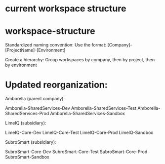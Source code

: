 # current workspace structure

# workspace-structure
Standardized naming convention:
Use the format: [Company]-[ProjectName]-[Environment]

Create a hierarchy:
Group workspaces by company, then by project, then by environment

# Updated reorganization:

Amborella (parent company):

Amborella-SharedServices-Dev
Amborella-SharedServices-Test
Amborella-SharedServices-Prod
Amborella-SharedServices-Sandbox

LimeIQ (subsidiary):

LimeIQ-Core-Dev
LimeIQ-Core-Test
LimeIQ-Core-Prod
LimeIQ-Sandbox

SubroSmart (subsidiary):

SubroSmart-Core-Dev
SubroSmart-Core-Test
SubroSmart-Core-Prod
SubroSmart-Sandbox
